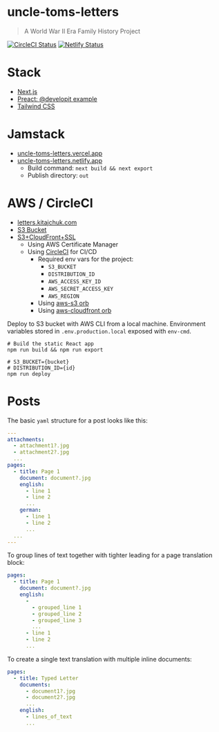 uncle-toms-letters
==================

> A World War II Era Family History Project

[![CircleCI Status](https://circleci.com/gh/kitajchuk/uncle-toms-letters.svg?style=shield)](https://app.circleci.com/pipelines/github/kitajchuk/uncle-toms-letters) [![Netlify Status](https://api.netlify.com/api/v1/badges/2186c3c6-d0ec-4537-ab4d-c1c5b6e571b1/deploy-status)](https://app.netlify.com/sites/uncle-toms-letters/deploys)

# Stack

- [Next.js](https://nextjs.org)
- [Preact: @developit example](https://github.com/developit/nextjs-preact-demo)
- [Tailwind CSS](https://tailwindcss.com)


# Jamstack

- [uncle-toms-letters.vercel.app](https://uncle-toms-letters.vercel.app/)
- [uncle-toms-letters.netlify.app](https://uncle-toms-letters.netlify.app/)
  - Build command: `next build && next export`
  - Publish directory: `out`

# AWS / CircleCI

- [letters.kitajchuk.com](https://letters.kitajchuk.com)
- [S3 Bucket](http://letters.kitajchuk.com.s3-website-us-west-2.amazonaws.com)
- [S3+CloudFront+SSL](https://letters.kitajchuk.com)
  - Using AWS Certificate Manager
  - Using [CircleCI](https://circleci.com) for CI/CD
    - Required env vars for the project:
      - `S3_BUCKET`
      - `DISTRIBUTION_ID`
      - `AWS_ACCESS_KEY_ID`
      - `AWS_SECRET_ACCESS_KEY`
      - `AWS_REGION`
    - Using [aws-s3 orb](https://circleci.com/developer/orbs/orb/circleci/aws-s3)
    - Using [aws-cloudfront orb](https://circleci.com/developer/orbs/orb/topmonks/aws-cloudfront)

Deploy to S3 bucket with AWS CLI from a local machine. Environment variables stored in `.env.production.local` exposed with `env-cmd`.

```shell
# Build the static React app
npm run build && npm run export

# S3_BUCKET={bucket}
# DISTRIBUTION_ID={id}
npm run deploy
```

# Posts

The basic `yaml` structure for a post looks like this:

```yaml
---
attachments:
  - attachment1?.jpg
  - attachment2?.jpg
  ...
pages:
  - title: Page 1
    document: document?.jpg
    english:
      - line 1
      - line 2
      ...
    german:
      - line 1
      - line 2
      ...
  ...
---
```

To group lines of text together with tighter leading for a page translation block:

```yaml
pages:
  - title: Page 1
    document: document?.jpg
    english:
      - 
        - grouped_line 1
        - grouped_line 2
        - grouped_line 3
        ...
      - line 1
      - line 2
      ...
```

To create a single text translation with multiple inline documents:

```yaml
pages:
  - title: Typed Letter
    documents:
      - document1?.jpg
      - document2?.jpg
      ...
    english:
      - lines_of_text
      ...
```